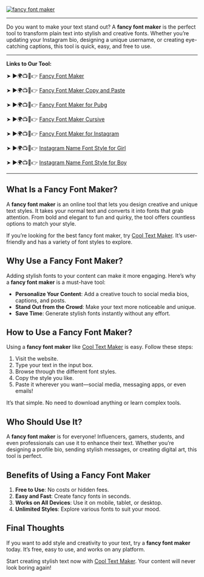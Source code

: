 [![fancy font maker](https://blogger.googleusercontent.com/img/b/R29vZ2xl/AVvXsEgFPDhRwta1WDZ755-sUTnLu2NXl5oi_aDatNsM1PwcCQZHsvYzKxdH0X3K_Zozaka1osvZ2v5NC1CCtTSJKODzOralgGXBIoPjIkh3NSFAWU7zulucsteS144Q-ZbEb4FQRdMr2SrGz6VOy3HEl2yyS6m5xjjowb-TmBQpZYbS_PPaK7x7ucNzb2GZvCFr/w640-h476-rw/Cool%20Text%20Maker.webp)](https://www.cooltextmaker.com/)

---

Do you want to make your text stand out? A **fancy font maker** is the perfect tool to transform plain text into stylish and creative fonts. Whether you’re updating your Instagram bio, designing a unique username, or creating eye-catching captions, this tool is quick, easy, and free to use.  

---

**Links to Our Tool:**

➤ ►🌍📺📱👉 [Fancy Font Maker ](https://www.cooltextmaker.com/)

➤ ►🌍📺📱👉 [Fancy Font Maker Copy and Paste ](https://www.cooltextmaker.com/)

➤ ►🌍📺📱👉 [Fancy Font Maker for Pubg ](https://www.cooltextmaker.com/)

➤ ►🌍📺📱👉 [Fancy Font Maker Cursive ](https://www.cooltextmaker.com/)

➤ ►🌍📺📱👉 [Fancy Font Maker for Instagram ](https://www.cooltextmaker.com/)

➤ ►🌍📺📱👉 [Instagram Name Font Style for Girl ](https://www.cooltextmaker.com/)

➤ ►🌍📺📱👉 [Instagram Name Font Style for Boy  ](https://www.cooltextmaker.com/)

---

## What Is a Fancy Font Maker?  
A **fancy font maker** is an online tool that lets you design creative and unique text styles. It takes your normal text and converts it into fonts that grab attention. From bold and elegant to fun and quirky, the tool offers countless options to match your style.  

If you’re looking for the best fancy font maker, try [Cool Text Maker](https://www.cooltextmaker.com/). It’s user-friendly and has a variety of font styles to explore.  

## Why Use a Fancy Font Maker?  
Adding stylish fonts to your content can make it more engaging. Here’s why a **fancy font maker** is a must-have tool:  
- **Personalize Your Content**: Add a creative touch to social media bios, captions, and posts.  
- **Stand Out from the Crowd**: Make your text more noticeable and unique.  
- **Save Time**: Generate stylish fonts instantly without any effort.  

## How to Use a Fancy Font Maker?  
Using a **fancy font maker** like [Cool Text Maker](https://www.cooltextmaker.com/) is easy. Follow these steps:  
1. Visit the website.  
2. Type your text in the input box.  
3. Browse through the different font styles.  
4. Copy the style you like.  
5. Paste it wherever you want—social media, messaging apps, or even emails!  

It’s that simple. No need to download anything or learn complex tools.  

## Who Should Use It?  
A **fancy font maker** is for everyone! Influencers, gamers, students, and even professionals can use it to enhance their text. Whether you’re designing a profile bio, sending stylish messages, or creating digital art, this tool is perfect.  

## Benefits of Using a Fancy Font Maker  
1. **Free to Use**: No costs or hidden fees.  
2. **Easy and Fast**: Create fancy fonts in seconds.  
3. **Works on All Devices**: Use it on mobile, tablet, or desktop.  
4. **Unlimited Styles**: Explore various fonts to suit your mood.  

## Final Thoughts  
If you want to add style and creativity to your text, try a **fancy font maker** today. It’s free, easy to use, and works on any platform.  

Start creating stylish text now with [Cool Text Maker](https://www.cooltextmaker.com/). Your content will never look boring again!  
